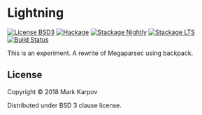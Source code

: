 # Lightning

[![License BSD3](https://img.shields.io/badge/license-BSD3-brightgreen.svg)](http://opensource.org/licenses/BSD-3-Clause)
[![Hackage](https://img.shields.io/hackage/v/lightning.svg?style=flat)](https://hackage.haskell.org/package/lightning)
[![Stackage Nightly](http://stackage.org/package/lightning/badge/nightly)](http://stackage.org/nightly/package/lightning)
[![Stackage LTS](http://stackage.org/package/lightning/badge/lts)](http://stackage.org/lts/package/lightning)
[![Build Status](https://travis-ci.org/mrkkrp/lightning.svg?branch=master)](https://travis-ci.org/mrkkrp/lightning)

This is an experiment. A rewrite of Megaparsec using backpack.

## License

Copyright © 2018 Mark Karpov

Distributed under BSD 3 clause license.

